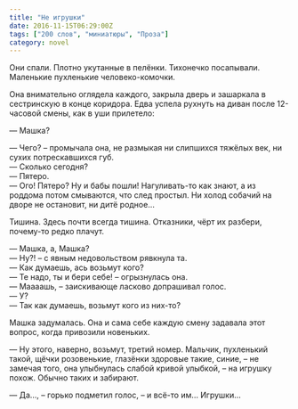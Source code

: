 ```yaml
---
title: "Не игрушки"
date: 2016-11-15T06:29:00Z
tags: ["200 слов", "миниатюры", "Проза"]
category: novel
---
```


Они спали. Плотно укутанные в пелёнки. Тихонечко посапывали. Маленькие пухленькие человеко-комочки.

Она внимательно оглядела каждого, закрыла дверь и зашаркала в сестринскую в конце коридора. Едва успела рухнуть на диван после 12-часовой смены, как в уши прилетело:

— Машка?

— Чего? – промычала она, не размыкая ни слипшихся тяжёлых век, ни сухих потрескавшихся губ.  
— Сколько сегодня?  
— Пятеро.  
— Ого! Пятеро? Ну и бабы пошли! Нагуливать-то как знают, а из роддома потом смываются, что след простыл. Ни холод собачий на дворе не остановит, ни дитё родное…

Тишина. Здесь почти всегда тишина. Отказники, чёрт их разбери, почему-то редко плачут.

— Машка, а, Машка?  
— Ну?! – с явным недовольством рявкнула та.  
— Как думаешь, ась возьмут кого?  
— Те надо, ты и бери себе! – огрызнулась она.  
— Маааашь, – заискивающе ласково допрашивал голос.  
— У?  
— Так как думаешь, возьмут кого из них-то?

Машка задумалась. Она и сама себе каждую смену задавала этот вопрос, когда привозили новеньких.

— Ну этого, наверно, возьмут, третий номер. Мальчик, пухленький такой, щёчки розовенькие, глазёнки здоровые такие, синие, – не замечая того, она улыбнулась слабой кривой улыбкой, – на игрушку похож. Обычно таких и забирают.

— Да…, – горько подметил голос, – и всё-то им… Игрушки…  
